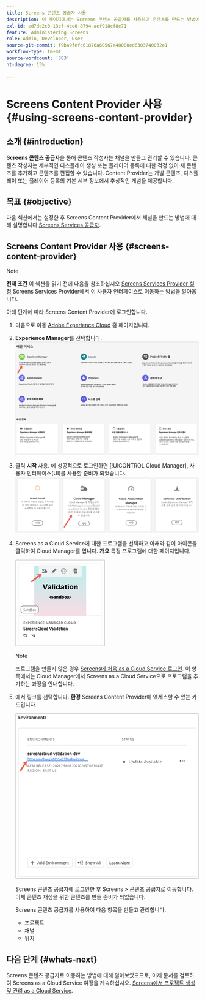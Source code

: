 ```yaml
---
title: Screens 콘텐츠 공급자 사용
description: 이 페이지에서는 Screens 콘텐츠 공급자를 사용하여 콘텐츠를 만드는 방법에 대해 설명합니다.
exl-id: ed7de2c0-13cf-4ce0-8794-aef918cf8e71
feature: Administering Screens
role: Admin, Developer, User
source-git-commit: f9ba9fefc61876a60567a40000ed6303740032e1
workflow-type: tm+mt
source-wordcount: '383'
ht-degree: 15%

---
```


# Screens Content Provider 사용 {#using-screens-content-provider}

## 소개 {#introduction}

**Screens 콘텐츠 공급자**&#x200B;을 통해 콘텐츠 작성자는 채널을 만들고 관리할 수 있습니다. 콘텐츠 작성자는 세부적인 디스플레이 생성 또는 플레이어 등록에 대한 걱정 없이 새 콘텐츠를 추가하고 콘텐츠를 편집할 수 있습니다. Content Provider는 개발 콘텐츠, 디스플레이 또는 플레이어 등록의 기본 세부 정보에서 추상적인 개념을 제공합니다.

## 목표 {#objective}

다음 섹션에서는 설정한 후 Screens Content Provider에서 채널을 만드는 방법에 대해 설명합니다 [Screens Services 공급자](https://experienceleague.adobe.com/docs/experience-manager-cloud-service/content/screens-as-cloud-service/configure-screens-cloud/using-screens-content-provider.html?lang=ko-KR).

## Screens Content Provider 사용 {#screens-content-provider}

>[!NOTE]
>**전제 조건**
>이 섹션을 읽기 전에 다음을 참조하십시오 [Screens Services Provider 설정](https://experienceleague.adobe.com/docs/experience-manager-cloud-service/content/screens-as-cloud-service/configure-screens-cloud/navigating-to-screens-services-provider.html) Screens Services Provider에서 이 사용자 인터페이스로 이동하는 방법을 알아봅니다.

아래 단계에 따라 Screens Content Provider에 로그인합니다.

1. 다음으로 이동 [Adobe Experience Cloud](https://experience.adobe.com) 홈 페이지입니다.

1. **Experience Manager**를 선택합니다.
   ![Experience Manager 영역에 대한 빠른 액세스를 위한 랜딩 페이지입니다.](/help/implementing/cloud-manager/getting-access-to-aem-in-cloud/assets/landing-page1.png)

1. 클릭 **시작** 사용. 에 성공적으로 로그인하면 [!UICONTROL Cloud Manager], 사용자 인터페이스(UI)를 사용할 준비가 되었습니다.
   ![Cloud Manager의 네 가지 영역(Brand Portal, Cloud Manager, Cloud Acceleration Manager 및 소프트웨어 배포)이 각각 고유한 Launch 구현을 보여 줍니다.](/help/implementing/cloud-manager/getting-access-to-aem-in-cloud/assets/landing-page2.png)

1. Screens as a Cloud Service에 대한 프로그램을 선택하고 아래와 같이 아이콘을 클릭하여 Cloud Manager를 엽니다. **개요** 특정 프로그램에 대한 페이지입니다.

   ![Cloud Manager의 개요 페이지에 대한 아이콘은 도구 모음의 맨 왼쪽에 표시됩니다.](/help/screens-cloud/assets/configure/screens-cp-1.png)

   >[!NOTE]
   >프로그램을 만들지 않은 경우 [Screens에 처음 as a Cloud Service 로그인](https://experienceleague.adobe.com/docs/experience-manager-cloud-service/content/screens-as-cloud-service/onboarding-screens-cloud/first-time-login-screens-cloud.html). 이 항목에서는 Cloud Manager에서 Screens as a Cloud Service으로 프로그램을 추가하는 과정을 안내합니다.

1. 에서 링크를 선택합니다. **환경** Screens Content Provider에 액세스할 수 있는 카드입니다.

   ![Screens Content Provider에 액세스할 수 있는 환경 카드에서 강조 표시된 링크입니다.](/help/screens-cloud/assets/configure/screens-cp-2.png)

   Screens 콘텐츠 공급자에 로그인한 후 Screens > 콘텐츠 공급자로 이동합니다. 이제 콘텐츠 재생을 위한 콘텐츠를 만들 준비가 되었습니다.

   Screens 콘텐츠 공급자를 사용하여 다음 항목을 만들고 관리합니다.

   * 프로젝트
   * 채널
   * 위치

## 다음 단계 {#whats-next}

Screens 콘텐츠 공급자로 이동하는 방법에 대해 알아보았으므로, 이제 문서를 검토하여 Screens as a Cloud Service 여정을 계속하십시오. [Screens에서 프로젝트 생성 및 관리 as a Cloud Service](https://experienceleague.adobe.com/docs/experience-manager-cloud-service/content/screens-as-cloud-service/create-content/creating-projects-screens-cloud.html).
